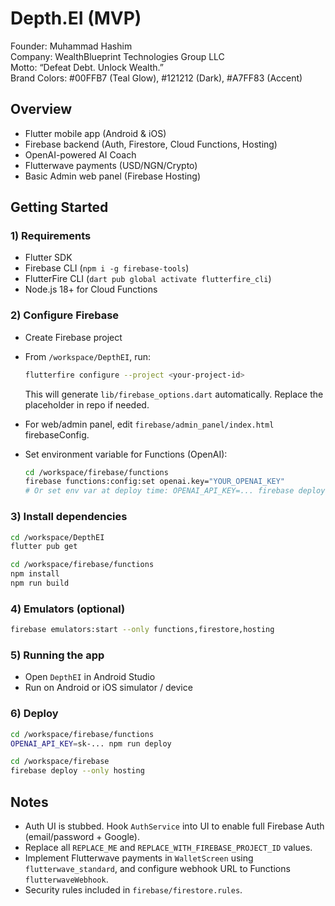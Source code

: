 # Depth.EI (MVP)

Founder: Muhammad Hashim  
Company: WealthBlueprint Technologies Group LLC  
Motto: “Defeat Debt. Unlock Wealth.”  
Brand Colors: #00FFB7 (Teal Glow), #121212 (Dark), #A7FF83 (Accent)

## Overview
- Flutter mobile app (Android & iOS)
- Firebase backend (Auth, Firestore, Cloud Functions, Hosting)
- OpenAI-powered AI Coach
- Flutterwave payments (USD/NGN/Crypto)
- Basic Admin web panel (Firebase Hosting)

## Getting Started

### 1) Requirements
- Flutter SDK
- Firebase CLI (`npm i -g firebase-tools`)
- FlutterFire CLI (`dart pub global activate flutterfire_cli`)
- Node.js 18+ for Cloud Functions

### 2) Configure Firebase
- Create Firebase project
- From `/workspace/DepthEI`, run:
  ```bash
  flutterfire configure --project <your-project-id>
  ```
  This will generate `lib/firebase_options.dart` automatically. Replace the placeholder in repo if needed.

- For web/admin panel, edit `firebase/admin_panel/index.html` firebaseConfig.
- Set environment variable for Functions (OpenAI):
  ```bash
  cd /workspace/firebase/functions
  firebase functions:config:set openai.key="YOUR_OPENAI_KEY"
  # Or set env var at deploy time: OPENAI_API_KEY=... firebase deploy --only functions
  ```

### 3) Install dependencies
```bash
cd /workspace/DepthEI
flutter pub get

cd /workspace/firebase/functions
npm install
npm run build
```

### 4) Emulators (optional)
```bash
firebase emulators:start --only functions,firestore,hosting
```

### 5) Running the app
- Open `DepthEI` in Android Studio
- Run on Android or iOS simulator / device

### 6) Deploy
```bash
cd /workspace/firebase/functions
OPENAI_API_KEY=sk-... npm run deploy

cd /workspace/firebase
firebase deploy --only hosting
```

## Notes
- Auth UI is stubbed. Hook `AuthService` into UI to enable full Firebase Auth (email/password + Google).
- Replace all `REPLACE_ME` and `REPLACE_WITH_FIREBASE_PROJECT_ID` values.
- Implement Flutterwave payments in `WalletScreen` using `flutterwave_standard`, and configure webhook URL to Functions `flutterwaveWebhook`.
- Security rules included in `firebase/firestore.rules`.
